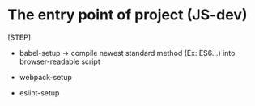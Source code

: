 # The entry point of project (JS-dev)

[STEP]

- babel-setup -> compile newest standard method (Ex: ES6...) into browser-readable script

- webpack-setup

- eslint-setup
